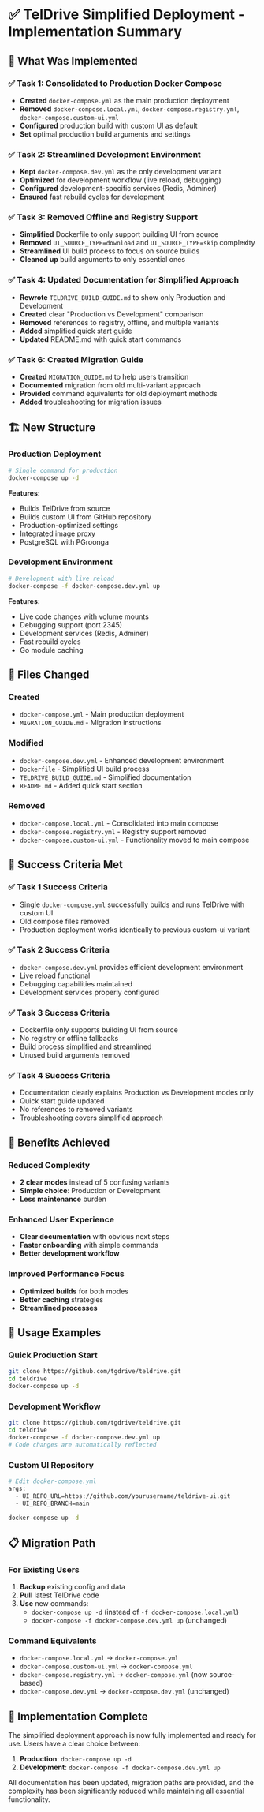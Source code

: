 # ✅ TelDrive Simplified Deployment - Implementation Summary

## 🎯 What Was Implemented

### ✅ Task 1: Consolidated to Production Docker Compose
- **Created** `docker-compose.yml` as the main production deployment
- **Removed** `docker-compose.local.yml`, `docker-compose.registry.yml`, `docker-compose.custom-ui.yml`
- **Configured** production build with custom UI as default
- **Set** optimal production build arguments and settings

### ✅ Task 2: Streamlined Development Environment
- **Kept** `docker-compose.dev.yml` as the only development variant
- **Optimized** for development workflow (live reload, debugging)
- **Configured** development-specific services (Redis, Adminer)
- **Ensured** fast rebuild cycles for development

### ✅ Task 3: Removed Offline and Registry Support
- **Simplified** Dockerfile to only support building UI from source
- **Removed** `UI_SOURCE_TYPE=download` and `UI_SOURCE_TYPE=skip` complexity
- **Streamlined** UI build process to focus on source builds
- **Cleaned up** build arguments to only essential ones

### ✅ Task 4: Updated Documentation for Simplified Approach
- **Rewrote** `TELDRIVE_BUILD_GUIDE.md` to show only Production and Development
- **Created** clear "Production vs Development" comparison
- **Removed** references to registry, offline, and multiple variants
- **Added** simplified quick start guide
- **Updated** README.md with quick start commands

### ✅ Task 6: Created Migration Guide
- **Created** `MIGRATION_GUIDE.md` to help users transition
- **Documented** migration from old multi-variant approach
- **Provided** command equivalents for old deployment methods
- **Added** troubleshooting for migration issues

## 🏗️ New Structure

### Production Deployment
```bash
# Single command for production
docker-compose up -d
```

**Features:**
- Builds TelDrive from source
- Builds custom UI from GitHub repository
- Production-optimized settings
- Integrated image proxy
- PostgreSQL with PGroonga

### Development Environment
```bash
# Development with live reload
docker-compose -f docker-compose.dev.yml up
```

**Features:**
- Live code changes with volume mounts
- Debugging support (port 2345)
- Development services (Redis, Adminer)
- Fast rebuild cycles
- Go module caching

## 📁 Files Changed

### Created
- `docker-compose.yml` - Main production deployment
- `MIGRATION_GUIDE.md` - Migration instructions

### Modified
- `docker-compose.dev.yml` - Enhanced development environment
- `Dockerfile` - Simplified UI build process
- `TELDRIVE_BUILD_GUIDE.md` - Simplified documentation
- `README.md` - Added quick start section

### Removed
- `docker-compose.local.yml` - Consolidated into main compose
- `docker-compose.registry.yml` - Registry support removed
- `docker-compose.custom-ui.yml` - Functionality moved to main compose

## 🎯 Success Criteria Met

### ✅ Task 1 Success Criteria
- Single `docker-compose.yml` successfully builds and runs TelDrive with custom UI
- Old compose files removed
- Production deployment works identically to previous custom-ui variant

### ✅ Task 2 Success Criteria
- `docker-compose.dev.yml` provides efficient development environment
- Live reload functional
- Debugging capabilities maintained
- Development services properly configured

### ✅ Task 3 Success Criteria
- Dockerfile only supports building UI from source
- No registry or offline fallbacks
- Build process simplified and streamlined
- Unused build arguments removed

### ✅ Task 4 Success Criteria
- Documentation clearly explains Production vs Development modes only
- Quick start guide updated
- No references to removed variants
- Troubleshooting covers simplified approach

## 🚀 Benefits Achieved

### Reduced Complexity
- **2 clear modes** instead of 5 confusing variants
- **Simple choice**: Production or Development
- **Less maintenance** burden

### Enhanced User Experience
- **Clear documentation** with obvious next steps
- **Faster onboarding** with simple commands
- **Better development workflow**

### Improved Performance Focus
- **Optimized builds** for both modes
- **Better caching** strategies
- **Streamlined processes**

## 🔧 Usage Examples

### Quick Production Start
```bash
git clone https://github.com/tgdrive/teldrive.git
cd teldrive
docker-compose up -d
```

### Development Workflow
```bash
git clone https://github.com/tgdrive/teldrive.git
cd teldrive
docker-compose -f docker-compose.dev.yml up
# Code changes are automatically reflected
```

### Custom UI Repository
```bash
# Edit docker-compose.yml
args:
  - UI_REPO_URL=https://github.com/yourusername/teldrive-ui.git
  - UI_REPO_BRANCH=main

docker-compose up -d
```

## 📋 Migration Path

### For Existing Users
1. **Backup** existing config and data
2. **Pull** latest TelDrive code
3. **Use** new commands:
   - `docker-compose up -d` (instead of `-f docker-compose.local.yml`)
   - `docker-compose -f docker-compose.dev.yml up` (unchanged)

### Command Equivalents
- `docker-compose.local.yml` → `docker-compose.yml`
- `docker-compose.custom-ui.yml` → `docker-compose.yml`
- `docker-compose.registry.yml` → `docker-compose.yml` (now source-based)
- `docker-compose.dev.yml` → `docker-compose.dev.yml` (unchanged)

## 🎉 Implementation Complete

The simplified deployment approach is now fully implemented and ready for use. Users have a clear choice between:

1. **Production**: `docker-compose up -d`
2. **Development**: `docker-compose -f docker-compose.dev.yml up`

All documentation has been updated, migration paths are provided, and the complexity has been significantly reduced while maintaining all essential functionality.